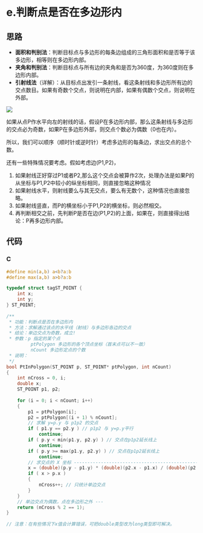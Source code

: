 # e.判断点是否在多边形内

## 思路

- **面积和判别法**：判断目标点与多边形的每条边组成的三角形面积和是否等于该多边形，相等则在多边形内部。
- **夹角和判别法**：判断目标点与所有边的夹角和是否为360度，为360度则在多边形内部。
- **引射线法**（详解）：从目标点出发引一条射线，看这条射线和多边形所有边的交点数目。如果有奇数个交点，则说明在内部，如果有偶数个交点，则说明在外部。

![](https://img-blog.csdn.net/20150702110951157?watermark/2/text/aHR0cDovL2Jsb2cuY3Nkbi5uZXQveWFuanVubXU=/font/5a6L5L2T/fontsize/400/fill/I0JBQkFCMA==/dissolve/70/gravity/Center)

如果从点P作水平向左的射线的话，假设P在多边形内部，那么这条射线与多边形的交点必为奇数，如果P在多边形外部，则交点个数必为偶数（0也在内）。

所以，我们可以顺序（顺时针或逆时针）考虑多边形的每条边，求出交点的总个数。

还有一些特殊情况要考虑。假如考虑边(P1,P2)，
1) 如果射线正好穿过P1或者P2,那么这个交点会被算作2次，处理办法是如果P的从坐标与P1,P2中较小的纵坐标相同，则直接忽略这种情况
2) 如果射线水平，则射线要么与其无交点，要么有无数个，这种情况也直接忽略。
3) 如果射线竖直，而P的横坐标小于P1,P2的横坐标，则必然相交。
4) 再判断相交之前，先判断P是否在边(P1,P2)的上面，如果在，则直接得出结论：P再多边形内部。

## 代码

### C

```C
#define min(a,b) a<b?a:b
#define max(a,b) a>b?a:b

typedef struct tagST_POINT {
    int x;
    int y;
} ST_POINT;
 
/**
 * 功能：判断点是否在多边形内
 * 方法：求解通过该点的水平线（射线）与多边形各边的交点
 * 结论：单边交点为奇数，成立!
 * 参数：p 指定的某个点
         ptPolygon 多边形的各个顶点坐标（首末点可以不一致） 
         nCount 多边形定点的个数
 * 说明：
 */
bool PtInPolygon(ST_POINT p, ST_POINT* ptPolygon, int nCount) 
{ 
    int nCross = 0, i;
    double x;
    ST_POINT p1, p2;
    
    for (i = 0; i < nCount; i++) 
    { 
        p1 = ptPolygon[i]; 
        p2 = ptPolygon[(i + 1) % nCount];
        // 求解 y=p.y 与 p1p2 的交点
        if ( p1.y == p2.y ) // p1p2 与 y=p.y平行 
            continue;
        if ( p.y < min(p1.y, p2.y) ) // 交点在p1p2延长线上 
            continue; 
        if ( p.y >= max(p1.y, p2.y) ) // 交点在p1p2延长线上 
            continue;
        // 求交点的 X 坐标 -------------------------------------------------------------- 
        x = (double)(p.y - p1.y) * (double)(p2.x - p1.x) / (double)(p2.y - p1.y) + p1.x;
        if ( x > p.x ) 
        {
            nCross++; // 只统计单边交点 
        }
    }
    // 单边交点为偶数，点在多边形之外 --- 
    return (nCross % 2 == 1); 
}
 
// 注意：在有些情况下x值会计算错误，可把double类型改为long类型即可解决。


```

